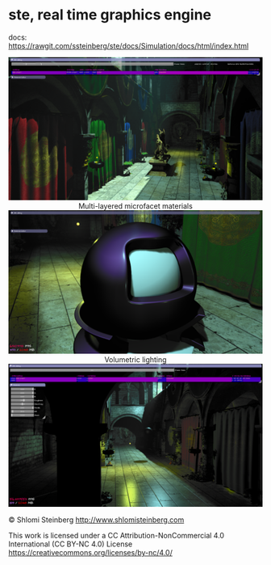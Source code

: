 # ste, real time graphics engine

docs: https://rawgit.com/ssteinberg/ste/docs/Simulation/docs/html/index.html

<p align="center">
  <a href="https://raw.githubusercontent.com/ssteinberg/ste/master/Simulation/Screenshots/hist/cascaded_shadows.png"><img src="Simulation/Screenshots/hist/cascaded_shadows.png"/></a><br/>
  Multi-layered microfacet materials
  <a href="https://raw.githubusercontent.com/ssteinberg/ste/master/Simulation/Screenshots/hist/multi_layered_materials.png"><img src="Simulation/Screenshots/hist/multi_layered_materials.png"/></a><br/>
  Volumetric lighting
  <a href="https://raw.githubusercontent.com/ssteinberg/ste/master/Simulation/Screenshots/hist/16May30.png"><img src="Simulation/Screenshots/hist/16May30.png"/></a><br/>
</p>

© Shlomi Steinberg
http://www.shlomisteinberg.com

This work is licensed under a CC Attribution-NonCommercial 4.0 International (CC BY-NC 4.0) License
https://creativecommons.org/licenses/by-nc/4.0/
